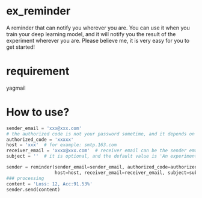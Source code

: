 # ex_reminder
A reminder that can notify you wherever you are.
You can use it when you train your deep learning model, and it will notify you the result of the experiment wherever you are.
Please believe me, it is very easy for you to get started!
# requirement
yagmail

# How to use?
```python
sender_email = 'xxx@xxx.com'
# the authorized code is not your password sometime, and it depends on your mail service
authorized_code = 'xxxxx'  
host = 'xxx'  # for example: smtp.163.com
receiver_email = 'xxxx@xxx.com'  # receiver email can be the sender email
subject = ''  # it is optional, and the default value is 'An experiment from ex_reminder!'

sender = reminder(sender_email=sender_email, authorized_code=authorized_code, \
                  host=host, receiver_email=receiver_email, subject=subject)
### processing 
content = 'Loss: 12, Acc:91.53%'
sender.send(content)
```
